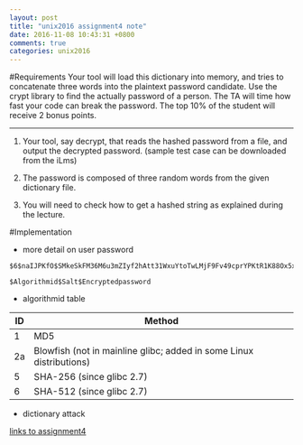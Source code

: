 ```yaml
---
layout: post
title: "unix2016 assignment4 note"
date: 2016-11-08 10:43:31 +0800
comments: true
categories: unix2016
---
```


#Requirements
Your tool will load this dictionary into memory, and tries to concatenate three words into the plaintext password candidate. Use the crypt library to find the actually password of a person. The TA will time how fast your code can break the password. The top 10% of the student will receive 2 bonus points.

<!--more-->
---

1. Your tool, say decrypt, that reads the hashed password from a file, and output the decrypted password. (sample test case can be downloaded from the iLms)

2. The password is composed of three random words from the given dictionary file.

3. You will need to check how to get a hashed string as explained during the lecture.

#Implementation

- more detail on user password

```
$6$naIJPKfO$SMkeSkFM36M6u3mZIyf2hAtt31WxuYtoTwLMjF9Fv49cprYPKtR1K88Ox5xvQdLdoBrAOmCnomRvaHc7VDiqQ0
```
```
$Algorithmid$Salt$Encryptedpassword
```

- algorithmid table

|ID  | Method|
|----|-------|
|1   | MD5|
|2a  | Blowfish (not in mainline glibc; added in some Linux distributions)|
|5   | SHA-256 (since glibc 2.7)|
|6   | SHA-512 (since glibc 2.7)|

- dictionary attack

[links to assignment4](https://github.com/king4sam/nthu-unix2016/tree/master/assignment4)